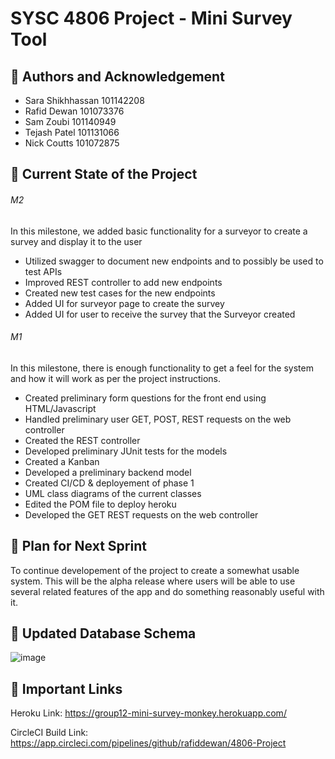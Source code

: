 # SYSC 4806 Project - Mini Survey Tool

## 👥 Authors and Acknowledgement 
- Sara Shikhhassan 101142208
- Rafid Dewan 101073376
- Sam Zoubi 101140949
- Tejash Patel 101131066
- Nick Coutts 101072875

## 📄 Current State of the Project 
###### M2
In this milestone, we added basic functionality for a surveyor to create a survey and display it to the user
- Utilized swagger to document new endpoints and to possibly be used to test APIs
- Improved REST controller to add new endpoints
- Created new test cases for the new endpoints
- Added UI for surveyor page to create the survey
- Added UI for user to receive the survey that the Surveyor created

###### M1 
In this milestone, there is enough functionality to get a feel for the system and how it will work as per the project instructions.
- Created preliminary form questions for the front end using HTML/Javascript
- Handled preliminary user GET, POST, REST requests on the web controller
- Created the REST controller
- Developed preliminary JUnit tests for the models
- Created a Kanban
- Developed a preliminary backend model
- Created CI/CD & deployement of phase 1
- UML class diagrams of the current classes
- Edited the POM file to deploy heroku
- Developed the GET REST requests on the web controller

## 🔨 Plan for Next Sprint
To continue developement of the project to create a somewhat usable system. This will be the alpha release where users will be 
able to use several related features of the app and do something reasonably useful with it.

## 📝 Updated Database Schema
![image](https://user-images.githubusercontent.com/80846716/157693525-738564c5-b963-4ea5-b2df-379e917cde43.png)

## 📍 Important Links 
Heroku Link: https://group12-mini-survey-monkey.herokuapp.com/

CircleCI Build Link: https://app.circleci.com/pipelines/github/rafiddewan/4806-Project
